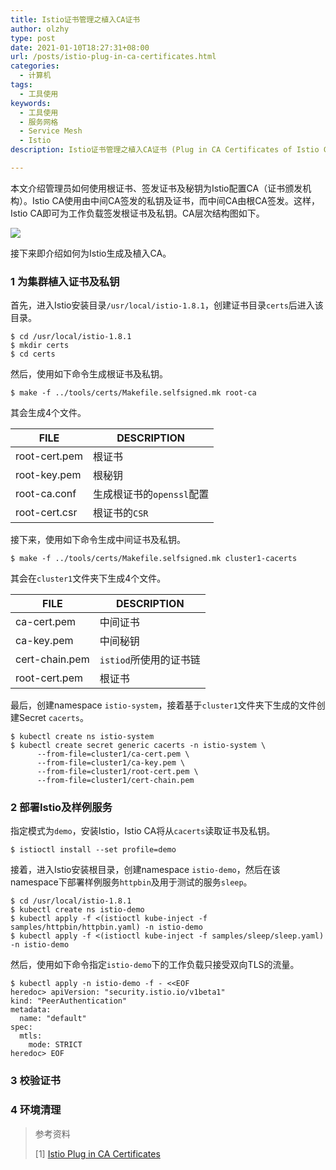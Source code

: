 ```yaml
---
title: Istio证书管理之植入CA证书
author: olzhy
type: post
date: 2021-01-10T18:27:31+08:00
url: /posts/istio-plug-in-ca-certificates.html
categories:
  - 计算机
tags:
  - 工具使用
keywords:
  - 工具使用
  - 服务网格
  - Service Mesh
  - Istio
description: Istio证书管理之植入CA证书 (Plug in CA Certificates of Istio Certificate Management)

---
```

本文介绍管理员如何使用根证书、签发证书及秘钥为Istio配置CA（证书颁发机构）。Istio CA使用由中间CA签发的私钥及证书，而中间CA由根CA签发。这样，Istio CA即可为工作负载签发根证书及私钥。CA层次结构图如下。

![](https://olzhy.github.io/static/images/uploads/2021/01/ca-hierarchy.svg#center)

接下来即介绍如何为Istio生成及植入CA。

### 1 为集群植入证书及私钥

首先，进入Istio安装目录`/usr/local/istio-1.8.1`，创建证书目录`certs`后进入该目录。

```shell
$ cd /usr/local/istio-1.8.1
$ mkdir certs
$ cd certs
```

然后，使用如下命令生成根证书及私钥。

```shell
$ make -f ../tools/certs/Makefile.selfsigned.mk root-ca
```

其会生成4个文件。

|  FILE          | DESCRIPTION             |
|  ----          | ----                    |
| root-cert.pem  | 根证书                   |
| root-key.pem   | 根秘钥                   |
| root-ca.conf   | 生成根证书的`openssl`配置  |
| root-cert.csr  | 根证书的`CSR`             |

接下来，使用如下命令生成中间证书及私钥。

```shell
$ make -f ../tools/certs/Makefile.selfsigned.mk cluster1-cacerts
```

其会在`cluster1`文件夹下生成4个文件。

|  FILE          | DESCRIPTION             |
|  ----          | ----                    |
| ca-cert.pem    | 中间证书                  |
| ca-key.pem     | 中间秘钥                  |
| cert-chain.pem | `istiod`所使用的证书链     |
| root-cert.pem  | 根证书                    |

最后，创建namespace `istio-system`，接着基于`cluster1`文件夹下生成的文件创建Secret `cacerts`。

```shell
$ kubectl create ns istio-system
$ kubectl create secret generic cacerts -n istio-system \
      --from-file=cluster1/ca-cert.pem \
      --from-file=cluster1/ca-key.pem \
      --from-file=cluster1/root-cert.pem \
      --from-file=cluster1/cert-chain.pem
```

### 2 部署Istio及样例服务

指定模式为`demo`，安装Istio，Istio CA将从`cacerts`读取证书及私钥。

```shell
$ istioctl install --set profile=demo
```

接着，进入Istio安装根目录，创建namespace `istio-demo`，然后在该namespace下部署样例服务`httpbin`及用于测试的服务`sleep`。

```shell
$ cd /usr/local/istio-1.8.1
$ kubectl create ns istio-demo
$ kubectl apply -f <(istioctl kube-inject -f samples/httpbin/httpbin.yaml) -n istio-demo
$ kubectl apply -f <(istioctl kube-inject -f samples/sleep/sleep.yaml) -n istio-demo
```

然后，使用如下命令指定`istio-demo`下的工作负载只接受双向TLS的流量。

```shell
$ kubectl apply -n istio-demo -f - <<EOF
heredoc> apiVersion: "security.istio.io/v1beta1"
kind: "PeerAuthentication"
metadata:
  name: "default"
spec:
  mtls:
    mode: STRICT
heredoc> EOF
```

### 3 校验证书

### 4 环境清理




> 参考资料
>
> [1] [Istio Plug in CA Certificates](https://istio.io/latest/docs/tasks/security/cert-management/plugin-ca-cert/)
